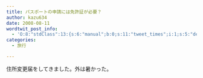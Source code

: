 ```yaml
---
title: パスポートの申請には免許証が必要？
author: kazu634
date: 2008-08-11
wordtwit_post_info:
  - 'O:8:"stdClass":13:{s:6:"manual";b:0;s:11:"tweet_times";i:1;s:5:"delay";i:0;s:7:"enabled";i:1;s:10:"separation";s:2:"60";s:7:"version";s:3:"3.7";s:14:"tweet_template";b:0;s:6:"status";i:2;s:6:"result";a:0:{}s:13:"tweet_counter";i:2;s:13:"tweet_log_ids";a:1:{i:0;i:4205;}s:9:"hash_tags";a:0:{}s:8:"accounts";a:1:{i:0;s:7:"kazu634";}}'
categories:
  - 旅行

---
```

<div class="section">
<p>
    住所変更届をしてきました。外は暑かった。
</p>
</div>
